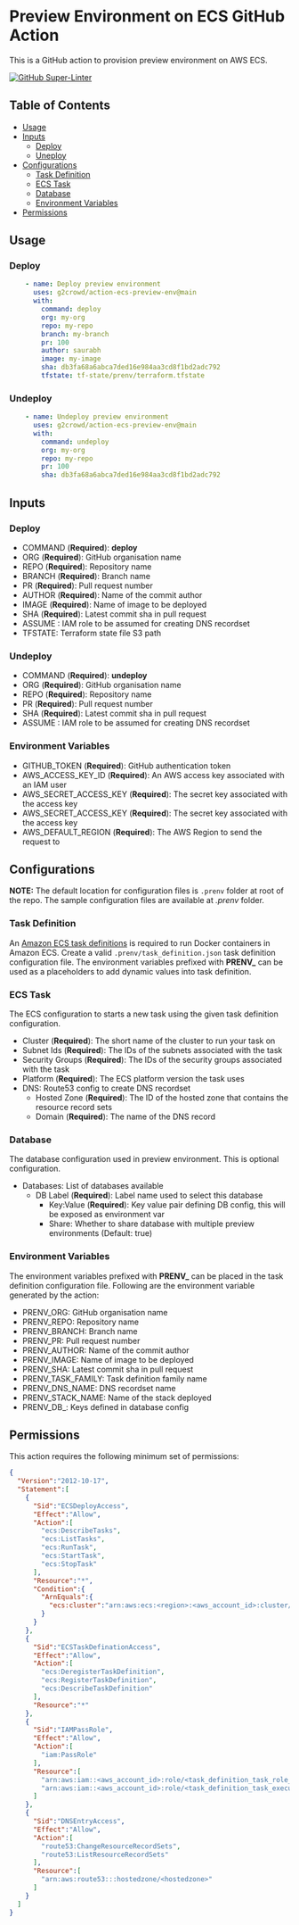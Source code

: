 # Preview Environment on ECS GitHub Action

This is a GitHub action to provision preview environment on AWS ECS.

[![GitHub Super-Linter](https://github.com/g2crowd/action-ecs-preview-env/workflows/Lint%20Code%20Base/badge.svg)](https://github.com/marketplace/actions/super-linter)

## Table of Contents

<!-- toc -->

* [Usage](#usage)
* [Inputs](#inputs)
  * [Deploy](#deploy)
  * [Uneploy](#undeploy)
* [Configurations](#configurations)
  * [Task Definition](#task-definition)
  * [ECS Task](#ecs-task)
  * [Database](#database)
  * [Environment Variables](#environment-variables)
* [Permissions](#permissions)

<!-- tocstop -->

## Usage
### Deploy
```yaml
    - name: Deploy preview environment
      uses: g2crowd/action-ecs-preview-env@main
      with:
        command: deploy
        org: my-org
        repo: my-repo
        branch: my-branch
        pr: 100
        author: saurabh
        image: my-image
        sha: db3fa68a6abca7ded16e984aa3cd8f1bd2adc792
        tfstate: tf-state/prenv/terraform.tfstate
```

### Undeploy
```yaml
    - name: Undeploy preview environment
      uses: g2crowd/action-ecs-preview-env@main
      with:
        command: undeploy
        org: my-org
        repo: my-repo
        pr: 100
        sha: db3fa68a6abca7ded16e984aa3cd8f1bd2adc792
```

## Inputs
### Deploy

* COMMAND (**Required**): **deploy**
* ORG (**Required**): GitHub organisation name
* REPO (**Required**): Repository name
* BRANCH (**Required**): Branch name
* PR (**Required**): Pull request number
* AUTHOR (**Required**): Name of the commit author
* IMAGE (**Required**): Name of image to be deployed
* SHA (**Required**): Latest commit sha in pull request
* ASSUME : IAM role to be assumed for creating DNS recordset
* TFSTATE: Terraform state file S3 path

### Undeploy

* COMMAND (**Required**): **undeploy**
* ORG (**Required**): GitHub organisation name
* REPO (**Required**): Repository name
* PR (**Required**): Pull request number
* SHA (**Required**): Latest commit sha in pull request
* ASSUME : IAM role to be assumed for creating DNS recordset

### Environment Variables

* GITHUB_TOKEN (**Required**): GitHub authentication token
* AWS_ACCESS_KEY_ID (**Required**): An AWS access key associated with an IAM user
* AWS_SECRET_ACCESS_KEY (**Required**): The secret key associated with the access key
* AWS_SECRET_ACCESS_KEY (**Required**): The secret key associated with the access key
* AWS_DEFAULT_REGION (**Required**): The AWS Region to send the request to


## Configurations

**NOTE:** The default location for configuration files is `.prenv` folder at root of the repo. The sample configuration files are available at _.prenv_ folder.

### Task Definition
An [Amazon ECS task definitions](https://docs.aws.amazon.com/AmazonECS/latest/developerguide/task_definitions.html) is required to run Docker containers in Amazon ECS. Create a valid `.prenv/task_definition.json` task definition configuration file. The environment variables prefixed with **PRENV_** can be used as a placeholders to add dynamic values into task definition.

### ECS Task
The ECS configuration to starts a new task using the given task definition configuration.
* Cluster (**Required**): The short name of the cluster to run your task on
* Subnet Ids (**Required**): The IDs of the subnets associated with the task
* Security Groups (**Required**): The IDs of the security groups associated with the task
* Platform (**Required**): The ECS platform version the task uses
* DNS: Route53 config to create DNS recordset
  * Hosted Zone (**Required**): The ID of the hosted zone that contains the resource record sets
  * Domain (**Required**): The name of the DNS record

### Database
The database configuration used in preview environment. This is optional configuration.
* Databases: List of databases available
  * DB Label (**Required**): Label name used to select this database
    * Key:Value (**Required**): Key value pair defining DB config, this will be exposed as environment var
    * Share: Whether to share database with multiple preview environments (Default: true)

### Environment Variables
The environment variables prefixed with **PRENV_** can be placed in the task definition configuration file. Following are the environment variable generated by the action:
* PRENV_ORG: GitHub organisation name
* PRENV_REPO: Repository name
* PRENV_BRANCH: Branch name
* PRENV_PR: Pull request number
* PRENV_AUTHOR: Name of the commit author
* PRENV_IMAGE: Name of image to be deployed
* PRENV_SHA: Latest commit sha in pull request
* PRENV_TASK_FAMILY: Task definition family name
* PRENV_DNS_NAME: DNS recordset name
* PRENV_STACK_NAME: Name of the stack deployed
* PRENV_DB_<KEY>: Keys defined in database config

## Permissions

This action requires the following minimum set of permissions:

```json
{
  "Version":"2012-10-17",
  "Statement":[
    {
      "Sid":"ECSDeployAccess",
      "Effect":"Allow",
      "Action":[
        "ecs:DescribeTasks",
        "ecs:ListTasks",
        "ecs:RunTask",
        "ecs:StartTask",
        "ecs:StopTask"
      ],
      "Resource":"*",
      "Condition":{
        "ArnEquals":{
          "ecs:cluster":"arn:aws:ecs:<region>:<aws_account_id>:cluster/<cluster_name>"
        }
      }
    },
    {
      "Sid":"ECSTaskDefinationAccess",
      "Effect":"Allow",
      "Action":[
        "ecs:DeregisterTaskDefinition",
        "ecs:RegisterTaskDefinition",
        "ecs:DescribeTaskDefinition"
      ],
      "Resource":"*"
    },
    {
      "Sid":"IAMPassRole",
      "Effect":"Allow",
      "Action":[
        "iam:PassRole"
      ],
      "Resource":[
        "arn:aws:iam::<aws_account_id>:role/<task_definition_task_role_name>",
        "arn:aws:iam::<aws_account_id>:role/<task_definition_task_execution_role_name>"
      ]
    },
    {
      "Sid":"DNSEntryAccess",
      "Effect":"Allow",
      "Action":[
        "route53:ChangeResourceRecordSets",
        "route53:ListResourceRecordSets"
      ],
      "Resource":[
        "arn:aws:route53:::hostedzone/<hostedzone>"
      ]
    }
  ]
}
```
